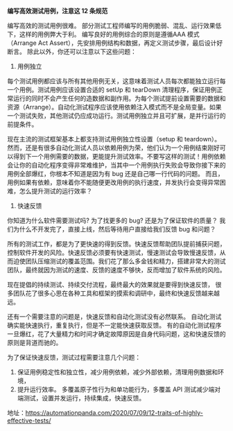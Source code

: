 **编写高效测试用例，注意这 12 条规范**



编写高效的测试用例很难。 部分测试工程师编写的用例脆弱、混乱、运行效果低下，这样的用例弊大于利。 编写良好的用例综合的原则是遵循AAA 模式（Arrange Act Assert），先安排用例结构和数据，再定义测试步骤，最后设计好断言。 除此以外，你还可以注意以下这些问题：



1. 用例独立

每个测试用例都应该与所有其他用例无关，这意味着测试人员每次都能独立运行每一个用例。测试用例应该设置合适的 setUp 和 tearDown 清理程序，保证用例正常运行的同时不会产生任何的造数据和副作用。为每个测试提前设置需要的数据和资源（Arrange）。自动化测试程序应该使用依赖注入模式而不是全局变量。如果一个测试失败，其他测试仍应成功运行。测试用例独立并且可扩展，是并行运行的前提条件。



现在主流的测试框架基本上都支持测试用例独立性设置（setup 和 teardown）。然而，还是有很多自动化测试人员以依赖用例为荣，他们认为一个用例结束刚好可以得到下一个用例需要的数据，更能提升测试效率。不要写这样的测试！用例依赖会让你的自动化程序变得非常难维护，当其中一个用例执行失败会导致你接下来的用例全部爆红，你根本不知道是因为有 bug 还是自己哪一行代码的问题。 而且，用例如果有依赖，意味着你不能随便更改用例的执行速度，并发执行会变得异常困难，怎么提升测试的运行效率？



1. 快速反馈

你知道为什么软件需要测试吗? 为了找更多的 bug? 还是为了保证软件的质量？ 我们为什么不开发完了，直接上线，然后等待用户直接给我们反馈 bug 和问题？



所有的测试工作，都是为了更快速的得到反馈。快速反馈帮助团队提前捕获问题，控制软件开发的风险。快速反馈必须要有快速测试，慢速测试会导致慢速反馈，从而迫使团队压缩测试的覆盖范围。我们花了那么多金钱和精力，搭建非常大的测试团队，最终就因为测试的速度、反馈的速度不够快，反而增加了软件系统的风险。



现在提倡的持续测试、持续交付流程，最终最大的效果就是要得到快速反馈， 很多团队花了很多心思在各种工具和框架的摸索和调研中，最终和快速反馈越来越远。



还有一个需要注意的问题是，快速反馈和自动化测试没有必然联系。 自动化测试确实能快速执行，重复执行，但是不一定能快速获取反馈。 有的自动化测试程序一旦爆红，花了大量精力和时间才确定故障原因是自身代码问题，这和快速反馈的原则是背道而驰的。



为了保证快速反馈，测试过程需要注意几个问题：

1. 保证用例稳定性和独立性，减少用例依赖，减少外部依赖，清理用例数据和环境，
2. 提升运行效率。 多覆盖原子性行为和单功能行为，多覆盖 API 测试减少端对端测试，设置并发运行，持续集成，快速反馈。





地址：https://automationpanda.com/2020/07/09/12-traits-of-highly-effective-tests/